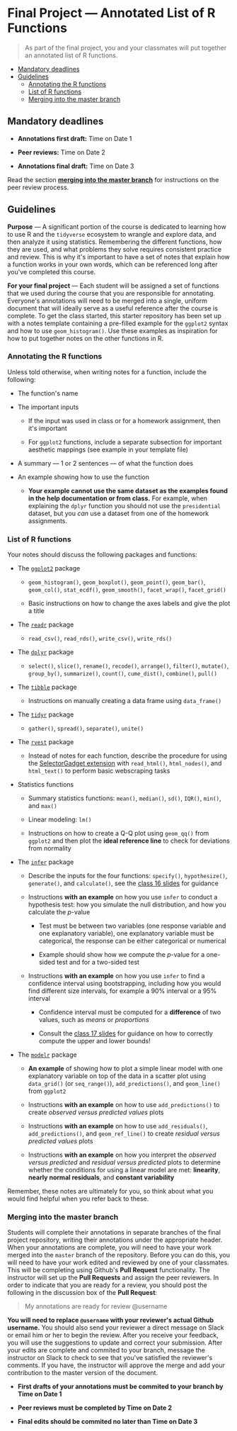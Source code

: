 Final Project — Annotated List of R Functions
=============================================

> As part of the final project, you and your classmates will put together an annotated list of R functions.

-   [Mandatory deadlines](#mandatory-deadlines)
-   [Guidelines](#final-project-guidelines)
    -   [Annotating the R functions](#annotating-the-r-functions)
    -   [List of R functions](#list-of-r-functions)
    -   [Merging into the master branch](#merging-into-the-master-branch)

Mandatory deadlines
-------------------

-   **Annotations first draft:** Time on Date 1

-   **Peer reviews:** Time on Date 2

-   **Annotations final draft:** Time on Date 3

Read the section [**merging into the master branch**](#merging-into-the-master-branch) for instructions on the peer review process.

Guidelines
----------

**Purpose** — A significant portion of the course is dedicated to learning how to use R and the `tidyverse` ecosystem to wrangle and explore data, and then analyze it using statistics. Remembering the different functions, how they are used, and what problems they solve requires consistent practice and review. This is why it's important to have a set of notes that explain how a function works in your own words, which can be referenced long after you've completed this course.

**For your final project** — Each student will be assigned a set of functions that we used during the course that you are responsible for annotating. Everyone's annotations will need to be merged into a single, uniform document that will ideally serve as a useful reference after the course is complete. To get the class started, this starter repository has been set up with a notes template containing a pre-filled example for the `ggplot2` syntax and how to use `geom_histogram()`. Use these examples as inspiration for how to put together notes on the other functions in R.

### Annotating the R functions

Unless told otherwise, when writing notes for a function, include the following:

-   The function's name

-   The important inputs

    -   If the input was used in class or for a homework assignment, then it's important

    -   For `ggplot2` functions, include a separate subsection for important aesthetic mappings (see example in your template file)

-   A summary — 1 or 2 sentences — of what the function does

-   An example showing how to use the function

    -   **Your example cannot use the same dataset as the examples found in the help documentation or from class.** For example, when explaining the `dplyr` function you should not use the `presidential` dataset, but you *can* use a dataset from one of the homework assignments.

### List of R functions

Your notes should discuss the following packages and functions:

-   The [`ggplot2`](http://ggplot2.tidyverse.org/) package

    -   `geom_histogram()`, `geom_boxplot()`, `geom_point()`, `geom_bar()`, `geom_col()`, `stat_ecdf()`, `geom_smooth()`, `facet_wrap()`, `facet_grid()`

    -   Basic instructions on how to change the axes labels and give the plot a title

-   The [`readr`](http://readr.tidyverse.org/) package

    -   `read_csv()`, `read_rds()`, `write_csv()`, `write_rds()`

-   The [`dplyr`](http://dplyr.tidyverse.org/) package

    -   `select()`, `slice()`, `rename()`, `recode()`, `arrange()`, `filter()`, `mutate()`, `group_by()`, `summarize()`, `count()`, `cume_dist()`, `combine()`, `pull()`

-   The [`tibble`](http://tibble.tidyverse.org/) package

    -   Instructions on manually creating a data frame using `data_frame()`

-   The [`tidyr`](http://tidyr.tidyverse.org/) package

    -   `gather()`, `spread()`, `separate()`, `unite()`

-   The [`rvest`](https://github.com/hadley/rvest) package

    -   Instead of notes for each function, describe the procedure for using the [SelectorGadget extension](http://selectorgadget.com/) with `read_html()`, `html_nodes()`, and `html_text()` to perform basic webscraping tasks

-   Statistics functions

    -   Summary statistics functions: `mean()`, `median()`, `sd()`, `IQR()`, `min()`, and `max()`

    -   Linear modeling: `lm()`

    -   Instructions on how to create a Q-Q plot using `geom_qq()` from `ggplot2` and then plot the **ideal reference line** to check for deviations from normality

-   The [`infer`](https://github.com/andrewpbray/infer) package

    -   Describe the inputs for the four functions: `specify()`, `hypothesize()`, `generate()`, and `calculate()`, see the [class 16 slides](http://summer18.cds101.com/doc/class16_slides.pdf) for guidance

    -   Instructions **with an example** on how you use `infer` to conduct a hypothesis test: how you simulate the null distribution, and how you calculate the *p*-value

        -   Test must be between two variables (one response variable and one explanatory variable), one explanatory variable must be categorical, the response can be either categorical or numerical

        -   Example should show how we compute the *p*-value for a one-sided test and for a two-sided test

    -   Instructions **with an example** on how you use `infer` to find a confidence interval using bootstrapping, including how you would find different size intervals, for example a 90% interval or a 95% interval

        -   Confidence interval must be computed for a **difference** of two values, such as *means* or *proportions*

        -   Consult the [class 17 slides](http://summer18.cds101.com/doc/class17_slides.pdf) for guidance on how to correctly compute the upper and lower bounds!

-   The [`modelr`](https://github.com/tidyverse/modelr) package

    -   **An example** of showing how to plot a simple linear model with one explanatory variable on top of the data in a scatter plot using `data_grid()` (or `seq_range()`), `add_predictions()`, and `geom_line()` from `ggplot2`

    -   Instructions **with an example** on how to use `add_predictions()` to create *observed versus predicted values* plots

    -   Instructions **with an example** on how to use `add_residuals()`, `add_predictions()`, and `geom_ref_line()` to create *residual versus predicted values* plots

    -   Instructions **with an example** on how you interpret the *observed versus predicted* and *residual versus predicted* plots to determine whether the conditions for using a linear model are met: **linearity**, **nearly normal residuals**, and **constant variability**

Remember, these notes are ultimately for you, so think about what you would find helpful when you refer back to these.

### Merging into the master branch

Students will complete their annotations in separate branches of the final project repository, writing their annotations under the appropriate header. When your annotations are complete, you will need to have your work merged into the `master` branch of the repository. Before you can do this, you will need to have your work edited and reviewed by one of your classmates. This will be completing using Github's **Pull Request** functionality. The instructor will set up the **Pull Requests** and assign the peer reviewers. In order to indicate that you are ready for a review, you should post the following in the discussion box of the **Pull Request**:

> My annotations are ready for review @username

**You will need to replace `@username` with your reviewer's actual Github username.** You should also send your reviewer a direct message on Slack or email him or her to begin the review. After you receive your feedback, you will use the suggestions to update and correct your submission. After your edits are complete and commited to your branch, message the instructor on Slack to check to see that you've satisfied the reviewer's comments. If you have, the instructor will approve the merge and add your contribution to the master version of the document.

-   **First drafts of your annotations must be commited to your branch by Time on Date 1**

-   **Peer reviews must be completed by Time on Date 2**

-   **Final edits should be commited no later than Time on Date 3**

